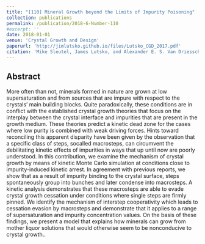 ```yaml
---
title: "[110] Mineral Growth beyond the Limits of Impurity Poisoning"
collection: publications
permalink: /publication/2018-6-Number-110
#excerpt: ''
date: 2018-01-01
venue: 'Crystal Growth and Design'
paperurl: 'http://jimlutsko.github.io/files/Lutsko_CGD_2017.pdf'
citation: 'Mike Sleutel, James Lutsko, and Alexander E. S. Van Driessche, &quot;Mineral Growth beyond the Limits of Impurity Poisoning.&quot; <i>Crystal Growth and Design</i>. <strong> 18</strong>, 171, (2018).'
---
```

Abstract
---
More often than not, minerals formed in nature are grown at low supersaturation and from sources that are impure with respect to the crystals’ main building blocks. Quite paradoxically, these conditions are in conflict with the established crystal growth theories that focus on the interplay between the crystal interface and impurities that are present in the growth medium. These theories predict a kinetic dead zone for the cases where low purity is combined with weak driving forces. Hints toward reconciling this apparent disparity have been given by the observation that a specific class of steps, socalled macrosteps, can circumvent the debilitating kinetic effects of impurities in ways that up until now are poorly understood. In this contribution, we examine the mechanism of crystal growth by means of kinetic Monte Carlo simulation at conditions close to impurity-induced kinetic arrest. In agreement with previous reports, we show that as a result of impurity binding to the crystal surface, steps spontaneously group into bunches and later condense into macrosteps. A kinetic analysis demonstrates that these macrosteps are able to evade crystal growth cessation under conditions where single steps are firmly pinned. We identify the mechanism of interstep cooperativity which leads to cessation evasion by macrosteps and demonstrate that it applies to a range of supersaturation and impurity concentration values. On the basis of these findings, we present a model that explains how minerals can grow from mother liquor solutions that would otherwise seem to be nonconducive to crystal growth..
